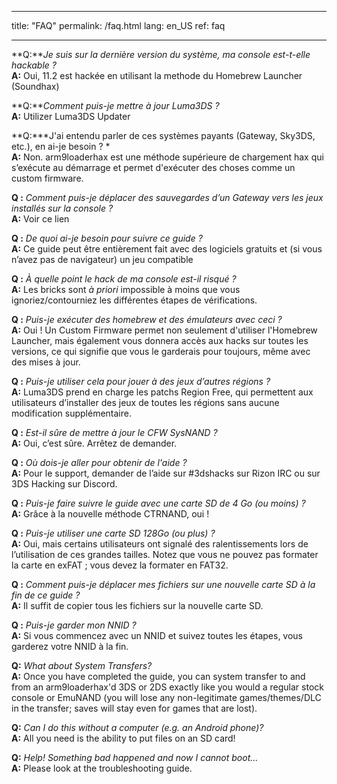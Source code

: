 * * *

title: "FAQ" permalink: /faq.html lang: en_US ref: faq

* * *

<a name="faq_latestfw" />**Q:***Je suis sur la dernière version du système, ma console est-t-elle hackable ?*  
**A:** Oui, 11.2 est hackée en utilisant la methode du Homebrew Launcher (Soundhax)</a>

<a name="faq_updatecfw" />**Q:***Comment puis-je mettre à jour Luma3DS ?*  
**A:** Utilizer Luma3DS Updater

<a name="faq_gatewaysky" />**Q:***J'ai entendu parler de ces systèmes payants (Gateway, Sky3DS, etc.), en ai-je besoin ? *  
**A:** Non. arm9loaderhax est une méthode supérieure de chargement hax qui s’exécute au démarrage et permet d'exécuter des choses comme un custom firmware.

<a name="faq_gatewaysaves" />**Q :** *Comment puis-je déplacer des sauvegardes d’un Gateway vers les jeux installés sur la console ?*   
**A:** Voir ce lien</a>

<a name="faq_need" />**Q :** *De quoi ai-je besoin pour suivre ce guide ?*   
**A:** Ce guide peut être entièrement fait avec des logiciels gratuits et (si vous n’avez pas de navigateur) un jeu compatible

<a name="faq_risky" />**Q :** *À quelle point le hack de ma console est-il risqué ?*   
**A:** Les bricks sont *à priori* impossible à moins que vous ignoriez/contourniez les différentes étapes de vérifications.

<a name="faq_homebrew" />**Q :** *Puis-je exécuter des homebrew et des émulateurs avec ceci ?*   
**A:** Oui ! Un Custom Firmware permet non seulement d'utiliser l'Homebrew Launcher, mais également vous donnera accès aux hacks sur toutes les versions, ce qui signifie que vous le garderais pour toujours, même avec des mises à jour.

<a name="faq_regionfree" />**Q :** *Puis-je utiliser cela pour jouer à des jeux d’autres régions ?*   
**A:** Luma3DS prend en charge les patchs Region Free, qui permettent aux utilisateurs d’installer des jeux de toutes les régions sans aucune modification supplémentaire.

<a name="faq_updates" />**Q :** *Est-il sûre de mettre à jour le CFW SysNAND ?*   
**A:** Oui, c’est sûre. Arrêtez de demander.

<a name="faq_support" />**Q :** *Où dois-je aller pour obtenir de l'aide ?*   
**A:** Pour le support, demander de l’aide sur #3dshacks sur Rizon IRC</a> ou sur 3DS Hacking sur Discord</a>.

<a name="faq_le4gbsd" />**Q :** *Puis-je faire suivre le guide avec une carte SD de 4 Go (ou moins) ?*   
**A:** Grâce à la nouvelle méthode CTRNAND, oui !

<a name="faq_ge128gbsd" />**Q :** *Puis-je utiliser une carte SD 128Go (ou plus) ?*   
**A:** Oui, mais certains utilisateurs ont signalé des ralentissements lors de l’utilisation de ces grandes tailles. Notez que vous ne pouvez pas formater la carte en exFAT ; vous devez la formater en FAT32.

<a name="faq_movesd" />**Q :** *Comment puis-je déplacer mes fichiers sur une nouvelle carte SD à la fin de ce guide ?*   
**A:** Il suffit de copier tous les fichiers sur la nouvelle carte SD.

<a name="faq_NNID" />**Q :** *Puis-je garder mon NNID ?*   
**A:** Si vous commencez avec un NNID et suivez toutes les étapes, vous garderez votre NNID à la fin.

<a name="faq_systransfer" />**Q:** *What about System Transfers?*  
**A:** Once you have completed the guide, you can system transfer to and from an arm9loaderhax'd 3DS or 2DS exactly like you would a regular stock console or EmuNAND (you will lose any non-legitimate games/themes/DLC in the transfer; saves will stay even for games that are lost).

<a name="faq_nopc" />**Q:** *Can I do this without a computer (e.g. an Android phone)?*  
**A:** All you need is the ability to put files on an SD card!

<a name="faq_problem" />**Q:** *Help! Something bad happened and now I cannot boot...*  
**A:** Please look at the troubleshooting guide</a>.